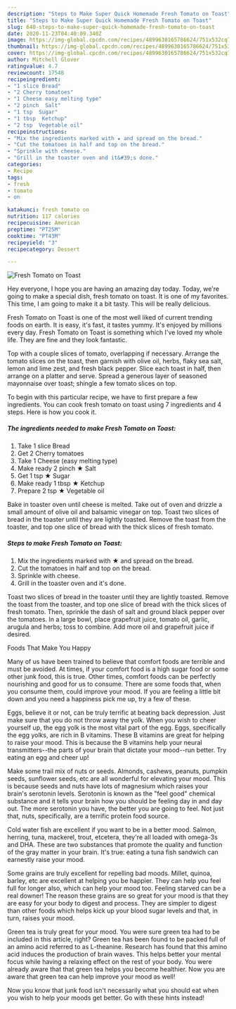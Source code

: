 ```yaml
---
description: "Steps to Make Super Quick Homemade Fresh Tomato on Toast"
title: "Steps to Make Super Quick Homemade Fresh Tomato on Toast"
slug: 640-steps-to-make-super-quick-homemade-fresh-tomato-on-toast
date: 2020-11-23T04:40:09.340Z
image: https://img-global.cpcdn.com/recipes/4899630165786624/751x532cq70/fresh-tomato-on-toast-recipe-main-photo.jpg
thumbnail: https://img-global.cpcdn.com/recipes/4899630165786624/751x532cq70/fresh-tomato-on-toast-recipe-main-photo.jpg
cover: https://img-global.cpcdn.com/recipes/4899630165786624/751x532cq70/fresh-tomato-on-toast-recipe-main-photo.jpg
author: Mitchell Glover
ratingvalue: 4.7
reviewcount: 17548
recipeingredient:
- "1 slice Bread"
- "2 Cherry tomatoes"
- "1 Cheese easy melting type"
- "2 pinch  Salt"
- "1 tsp  Sugar"
- "1 tbsp  Ketchup"
- "2 tsp  Vegetable oil"
recipeinstructions:
- "Mix the ingredients marked with ★ and spread on the bread."
- "Cut the tomatoes in half and top on the bread."
- "Sprinkle with cheese."
- "Grill in the toaster oven and it&#39;s done."
categories:
- Recipe
tags:
- fresh
- tomato
- on

katakunci: fresh tomato on 
nutrition: 117 calories
recipecuisine: American
preptime: "PT25M"
cooktime: "PT43M"
recipeyield: "3"
recipecategory: Dessert

---
```



![Fresh Tomato on Toast](https://img-global.cpcdn.com/recipes/4899630165786624/751x532cq70/fresh-tomato-on-toast-recipe-main-photo.jpg)

Hey everyone, I hope you are having an amazing day today. Today, we're going to make a special dish, fresh tomato on toast. It is one of my favorites. This time, I am going to make it a bit tasty. This will be really delicious.

Fresh Tomato on Toast is one of the most well liked of current trending foods on earth. It is easy, it's fast, it tastes yummy. It's enjoyed by millions every day. Fresh Tomato on Toast is something which I've loved my whole life. They are fine and they look fantastic.

Top with a couple slices of tomato, overlapping if necessary. Arrange the tomato slices on the toast, then garnish with olive oil, herbs, flaky sea salt, lemon and lime zest, and fresh black pepper. Slice each toast in half, then arrange on a platter and serve. Spread a generous layer of seasoned mayonnaise over toast; shingle a few tomato slices on top.


To begin with this particular recipe, we have to first prepare a few ingredients. You can cook fresh tomato on toast using 7 ingredients and 4 steps. Here is how you cook it.

<!--inarticleads1-->

##### The ingredients needed to make Fresh Tomato on Toast:

1. Take 1 slice Bread
1. Get 2 Cherry tomatoes
1. Take 1 Cheese (easy melting type)
1. Make ready 2 pinch ★ Salt
1. Get 1 tsp ★ Sugar
1. Make ready 1 tbsp ★ Ketchup
1. Prepare 2 tsp ★ Vegetable oil


Bake in toaster oven until cheese is melted. Take out of oven and drizzle a small amount of olive oil and balsamic vinegar on top. Toast two slices of bread in the toaster until they are lightly toasted. Remove the toast from the toaster, and top one slice of bread with the thick slices of fresh tomato. 

<!--inarticleads2-->

##### Steps to make Fresh Tomato on Toast:

1. Mix the ingredients marked with ★ and spread on the bread.
1. Cut the tomatoes in half and top on the bread.
1. Sprinkle with cheese.
1. Grill in the toaster oven and it&#39;s done.


Toast two slices of bread in the toaster until they are lightly toasted. Remove the toast from the toaster, and top one slice of bread with the thick slices of fresh tomato. Then, sprinkle the dash of salt and ground black pepper over the tomatoes. In a large bowl, place grapefruit juice, tomato oil, garlic, arugula and herbs; toss to combine. Add more oil and grapefruit juice if desired. 

Foods That Make You Happy


Many of us have been trained to believe that comfort foods are terrible and must be avoided. At times, if your comfort food is a high sugar food or some other junk food, this is true. Other times, comfort foods can be perfectly nourishing and good for us to consume. There are some foods that, when you consume them, could improve your mood. If you are feeling a little bit down and you need a happiness pick me up, try a few of these.

Eggs, believe it or not, can be truly terrific at beating back depression. Just make sure that you do not throw away the yolk. When you wish to cheer yourself up, the egg yolk is the most vital part of the egg. Eggs, specifically the egg yolks, are rich in B vitamins. These B vitamins are great for helping to raise your mood. This is because the B vitamins help your neural transmitters--the parts of your brain that dictate your mood--run better. Try eating an egg and cheer up!

Make some trail mix of nuts or seeds. Almonds, cashews, peanuts, pumpkin seeds, sunflower seeds, etc are all wonderful for elevating your mood. This is because seeds and nuts have lots of magnesium which raises your brain's serotonin levels. Serotonin is known as the "feel good" chemical substance and it tells your brain how you should be feeling day in and day out. The more serotonin you have, the better you are going to feel. Not just that, nuts, specifically, are a terrific protein food source.

Cold water fish are excellent if you want to be in a better mood. Salmon, herring, tuna, mackerel, trout, etcetera, they're all loaded with omega-3s and DHA. These are two substances that promote the quality and function of the gray matter in your brain. It's true: eating a tuna fish sandwich can earnestly raise your mood. 

Some grains are truly excellent for repelling bad moods. Millet, quinoa, barley, etc are excellent at helping you be happier. They can help you feel full for longer also, which can help your mood too. Feeling starved can be a real downer! The reason these grains are so great for your mood is that they are easy for your body to digest and process. They are simpler to digest than other foods which helps kick up your blood sugar levels and that, in turn, raises your mood.

Green tea is truly great for your mood. You were sure green tea had to be included in this article, right? Green tea has been found to be packed full of an amino acid referred to as L-theanine. Research has found that this amino acid induces the production of brain waves. This helps better your mental focus while having a relaxing effect on the rest of your body. You were already aware that that green tea helps you become healthier. Now you are aware that green tea can help improve your mood as well!

Now you know that junk food isn't necessarily what you should eat when you wish to help your moods get better. Go  with  these hints  instead!

